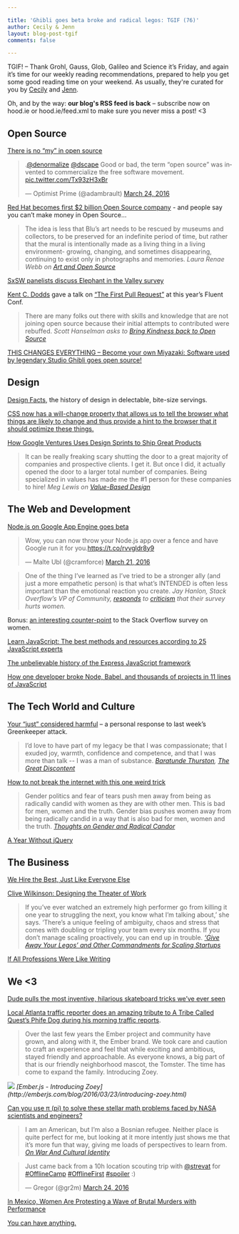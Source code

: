 ```yaml
---

title: 'Ghibli goes beta broke and radical legos: TGIF (76)'
author: Cecily & Jenn
layout: blog-post-tgif
comments: false

---
```



TGIF! – Thank Grohl, Gauss, Glob, Galileo and Science it’s Friday, and again it’s time for our weekly reading recommendations, prepared to help you get some good reading time on your weekend. As usually, they're curated for you by [Cecily](https://twitter.com/skeskali) and [Jenn](https://twitter.com/jennwrites). 

Oh, and by the way: <b>our blog's RSS feed is back</b> – subscribe now on hood.ie or hood.ie/feed.xml to make sure you never miss a post! <3


## Open Source

[There is no “my” in open source](https://medium.com/@nayafia/there-is-no-my-in-open-source-c3e5555390fa#.8t1kqps2q)  
  
<blockquote class="twitter-tweet" data-lang="en"><p lang="en" dir="ltr">.<a href="https://twitter.com/denormalize">@denormalize</a> <a href="https://twitter.com/dscape">@dscape</a> Good or bad, the term “open source” was invented to commercialize the free software movement. <a href="https://t.co/Tx93zH3xBr">pic.twitter.com/Tx93zH3xBr</a></p>&mdash; Optimist Prime (@adambrault) <a href="https://twitter.com/adambrault/status/713086305899384833">March 24, 2016</a></blockquote>
<script async src="//platform.twitter.com/widgets.js" charset="utf-8"></script>

[Red Hat becomes first $2 billion Open Source company](http://www.zdnet.com/article/red-hat-becomes-first-2b-open-source-company/) - and people say you can’t make money in Open Source...  
  
> The idea is less that Blu’s art needs to be rescued by museums and collectors, to be preserved for an indefinite period of time, but rather that the mural is intentionally made as a living thing in a living environment- growing, changing, and sometimes disappearing, continuing to exist only in photographs and memories.
<cite>Laura Renae Webb on [Art and Open Source](http://lrwebb.com/2016/03/art-and-open-source/)</cite>

[SxSW panelists discuss Elephant in the Valley survey](https://opensource.com/life/16/3/elephant-valley-sxsw-2016)  

[Kent C. Dodds](https://twitter.com/kentcdodds) gave a talk on [“The First Pull Request”](https://www.youtube.com/watch?time_continue=1&v=HjgZQeMrw6c) at this year’s Fluent Conf.
  
> There are many folks out there with skills and knowledge that are not joining open source because their initial attempts to contributed were rebuffed.
<cite> Scott Hanselman asks to [Bring Kindness back to Open Source](https://medium.com/@shanselman/bring-kindness-back-to-open-source-90ed7d3ac76b#.sn6rgk8ky)</cite>  
  
[THIS CHANGES EVERYTHING – Become your own Miyazaki: Software used by legendary Studio Ghibli goes open source!](https://www.rt.com/news/336466-toonz-ghibly-open-source/)

## Design

[Design Facts](http://www.designfacts.org/info), the history of design in delectable, bite-size servings.  
  
[CSS now has a will-change property that allows us to tell the browser what things are likely to change and thus provide a hint to the browser that it should optimize these things.](http://snook.ca/archives/html_and_css/will-change)  
  
[How Google Ventures Uses Design Sprints to Ship Great Products](http://99u.com/articles/52707/how-google-ventures-uses-design-sprints-to-ship-great-products)  
  
> It can be really freaking scary shutting the door to a great majority of companies and prospective clients. I get it. But once I did, it actually opened the door to a larger total number of companies. Being specialized in values has made me the #1 person for these companies to hire!
<cite>Meg Lewis on [Value-Based Design](https://the-pastry-box-project.net/meg-lewis/2015-december-15)</cite>

## The Web and Development  
  
[Node.js on Google App Engine goes beta](https://cloudplatform.googleblog.com/2016/03/Node.js-on-Google-App-Engine-goes-beta.html)  
  
<blockquote class="twitter-tweet" data-lang="en"><p lang="en" dir="ltr">Wow, you can now throw your Node.js app over a fence and have Google run it for you.<a href="https://t.co/rvvgldr8y9">https://t.co/rvvgldr8y9</a></p>&mdash; Malte Ubl (@cramforce) <a href="https://twitter.com/cramforce/status/712001637888294912">March 21, 2016</a></blockquote>
<script async src="//platform.twitter.com/widgets.js" charset="utf-8"></script>

> One of the thing I’ve learned as I’ve tried to be a stronger ally (and just a more empathetic person) is that what’s INTENDED is often less important than the emotional reaction you create.
<cite>Jay Hanlon, Stack Overflow’s VP of Community, [responds](https://medium.com/@jayhanlon/first-off-i-want-to-thank-you-for-taking-the-time-to-share-this-and-particularly-for-being-8c8138929210#.yier4bx9o) to [criticism](https://medium.com/@glitterwitch/stack-overflow-s-developer-survey-analysis-hurts-women-ec4d568e2352#.41aj3t3ez) that their survey hurts women. </cite>

Bonus: [an interesting counter-point](https://twitter.com/sarah_edo/status/711228999481962496) to the Stack Overflow survey on women.  
  
[Learn JavaScript: The best methods and resources according to 25 JavaScript experts](https://psdtowp.net/learn-javascript.html)

[The unbelievable history of the Express JavaScript framework](http://thefullstack.xyz/history-express-javascript-framework/)

[How one developer broke Node, Babel, and thousands of projects in 11 lines of JavaScript](http://www.theregister.co.uk/2016/03/23/npm_left_pad_chaos/?mt=1458744627032)

## The Tech World and Culture  
  
[Your “just” considered harmful](https://medium.com/@boennemann/your-just-considered-harmful-679db7366b95#.92u5gto9v) – a personal response to last week’s Greenkeeper attack.

> I’d love to have part of my legacy be that I was compassionate; that I exuded joy, warmth, confidence and competence, and that I was more than talk -- I was a man of substance.
<cite>[Baratunde Thurston](https://twitter.com/baratunde), [The Great Discontent](http://thegreatdiscontent.com/interview/baratunde-thurston)</cite>  
  
[How to not break the internet with this one weird trick](https://medium.com/@Rich_Harris/how-to-not-break-the-internet-with-this-one-weird-trick-e3e2d57fee28#.413bd2w36)
  
> Gender politics and fear of tears push men away from being as radically candid with women as they are with other men. This is bad for men, women and the truth. Gender bias pushes women away from being radically candid in a way that is also bad for men, women and the truth.
<cite>[Thoughts on Gender and Radical Candor](http://firstround.com/review/thoughts-on-gender-and-radical-candor/)</cite>  
  
[A Year Without jQuery](http://blog.wearecolony.com/a-year-without-jquery/)


## The Business
  
[We Hire the Best, Just Like Everyone Else](http://blog.codinghorror.com/we-hire-the-best-just-like-everyone-else/)  
  
[Clive Wilkinson: Designing the Theater of Work](http://99u.com/videos/52099/clive-wilkinson-designing-the-theater-of-work)  
> If you’ve ever watched an extremely high performer go from killing it one year to struggling the next, you know what I’m talking about,’ she says. ‘There’s a unique feeling of ambiguity, chaos and stress that comes with doubling or tripling your team every six months. If you don’t manage scaling proactively, you can end up in trouble.
<cite>[‘Give Away Your Legos’ and Other Commandments for Scaling Startups](http://firstround.com/review/give-away-your-legos-and-other-commandments-for-scaling-startups/)</cite>  
  
[If All Professions Were Like Writing](http://www.theestablishment.co/2016/03/24/if-all-professions-were-like-writing/)

## We <3

[Dude pulls the most inventive, hilarious skateboard tricks we’ve ever seen](http://digg.com/video/richie-jackson-death-skateboards)

[Local Atlanta traffic reporter does an amazing tribute to A Tribe Called Quest’s Phife Dog during his morning traffic reports](https://www.facebook.com/wsbtv/videos/10154225148970695/).

> Over the last few years the Ember project and community have grown, and along with it, the Ember brand. We took care and caution to craft an experience and feel that while exciting and ambitious, stayed friendly and approachable. As everyone knows, a big part of that is our friendly neighborhood mascot, the Tomster. The time has come to expand the family. Introducing Zoey.
<img src="http://emberjs.com/images/blog/2016-03/ember-zoey-all-sm.png">
<cite>[Ember.js - Introducing Zoey](http://emberjs.com/blog/2016/03/23/introducing-zoey.html)</cite>  
  
[Can you use π (pi) to solve these stellar math problems faced by NASA scientists and engineers?](http://www.jpl.nasa.gov/edu/nasapidaychallenge)  
  
> I am an American, but I’m also a Bosnian refugee. Neither place is quite perfect for me, but looking at it more intently just shows me that it’s more fun that way, giving me loads of perspectives to learn from.
<cite>[On War And Cultural Identity](https://femsplain.com/on-war-and-cultural-identity/)</cite>  
  
<blockquote class="twitter-tweet" data-lang="en"><p lang="en" dir="ltr">Just came back from a 10h location scouting trip with <a href="https://twitter.com/strevat">@strevat</a> for <a href="https://twitter.com/hashtag/OfflineCamp?src=hash">#OfflineCamp</a> <a href="https://twitter.com/hashtag/OfflineFirst?src=hash">#OfflineFirst</a> <a href="https://twitter.com/hashtag/spoiler?src=hash">#spoiler</a> :)</p>&mdash; Gregor (@gr2m) <a href="https://twitter.com/gr2m/status/713089373856743426">March 24, 2016</a></blockquote>
<script async src="//platform.twitter.com/widgets.js" charset="utf-8"></script>
  
[In Mexico, Women Are Protesting a Wave of Brutal Murders with Performance](https://broadly.vice.com/en_us/article/in-mexico-women-are-protesting-a-wave-of-brutal-murders-with-performance)  
  
[You can have anything.](https://vine.co/v/idz6nvjdJ0h)



